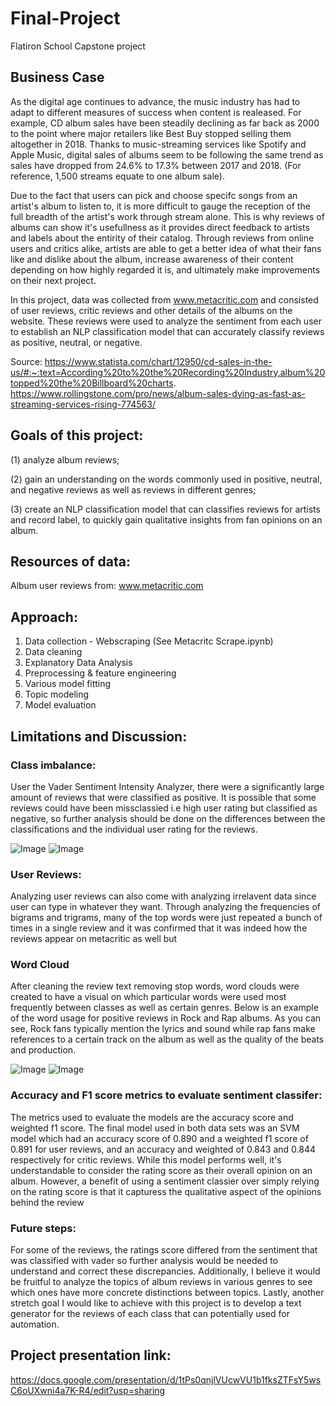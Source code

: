 # Final-Project
Flatiron School Capstone project

## Business Case
As the digital age continues to advance, the music industry has had to adapt to different measures of success when content is realeased. For example, CD album sales have been steadily declining as far back as 2000 to the point where major retailers like Best Buy stopped selling them altogether in 2018. Thanks to music-streaming services like Spotify and Apple Music, digital sales of albums seem to be following the same trend as sales have dropped from 24.6% to 17.3% between 2017 and 2018. (For reference, 1,500 streams equate to one album sale).

Due to the fact that users can pick and choose specifc songs from an artist's album to listen to, it is more difficult to gauge the reception of the full breadth of the artist's work through stream alone. This is why reviews of albums can show it's usefullness as it provides direct feedback to artists and labels about the entirity of their catalog. Through reviews from online users and critics alike, artists are able to get a better idea of what their fans like and dislike about the album, increase awareness of their content depending on how highly regarded it is, and ultimately make improvements on their next project. 

In this project, data was collected from www.metacritic.com and consisted of user reviews, critic reviews and other details of the albums on the website. These reviews were used to analyze the sentiment from each user to establish an NLP classification model that can accurately classify reviews as positive, neutral, or negative. 

Source:
https://www.statista.com/chart/12950/cd-sales-in-the-us/#:~:text=According%20to%20the%20Recording%20Industry,album%20topped%20the%20Billboard%20charts.
https://www.rollingstone.com/pro/news/album-sales-dying-as-fast-as-streaming-services-rising-774563/

## Goals of this project: 

(1) analyze album reviews; 

(2) gain an understanding on the words commonly used in positive, neutral, and negative reviews as well as reviews in different genres; 

(3) create an NLP classification model that can classifies reviews for artists and record label, to quickly gain qualitative insights from fan opinions on an album.



## Resources of data:
Album user reviews from: 
www.metacritic.com



## Approach:

1. Data collection - Webscraping (See Metacritc Scrape.ipynb)
2. Data cleaning
3. Explanatory Data Analysis
4. Preprocessing & feature engineering
5. Various model fitting
6. Topic modeling
7. Model evaluation


## Limitations and Discussion: 

### Class imbalance:

User the Vader Sentiment Intensity Analyzer, there were a significantly large amount of reviews that were classified as positive. It is possible that some reviews could have been missclassied i.e high user rating but classified as negative, so further analysis should be done on the differences between the classifications and the individual user rating for the reviews.

![Image](/images/sent_class.png)
![Image](/images/sent_class_crit.png)

### User Reviews:

Analyzing user reviews can also come with analyzing irrelavent data since user can type in whatever they want. Through analyzing the frequencies of bigrams and trigrams, many of the top words were just repeated a bunch of times in a single review and it was confirmed that it was indeed how the reviews appear on metacritic as well but 

### Word Cloud

After cleaning the review text removing stop words, word clouds were created to have a visual on which particular words were used most frequently between classes as well as certain genres. Below is an example of the word usage for positive reviews in Rock and Rap albums. As you can see, Rock fans typically mention the lyrics and sound while rap fans make references to a certain track on the album as well as the quality of the beats and production.

![Image](/images/rock_pos.png)
![Image](/images/rap_pos.png)


### Accuracy and F1 score metrics to evaluate sentiment classifer:

The metrics used to evaluate the models are the accuracy score and weighted f1 score. The final model used in both data sets was an SVM model which had an accuracy score of 0.890 and a weighted f1 score of 0.891 for user reviews, and an accuracy and weighted of 0.843 and 0.844 respectively for critic reviews. While this model performs well, it's understandable to consider the rating score as their overall opinion on an album. However, a benefit of using a sentiment classier over simply relying on the rating score is that it capturess the qualitative aspect of the opinions behind the review

### Future steps:

For some of the reviews, the ratings score differed from the sentiment that was classified with vader so further analysis would be needed to understand and correct these discrepancies. Additionally, I believe it would be fruitful to analyze the topics of album reviews in various genres to see which ones have more concrete distinctions between topics. Lastly, another stretch goal I would like to achieve with this project is to develop a text generator for the reviews of each class that can potentially used for automation.


## Project presentation link:

https://docs.google.com/presentation/d/1tPs0qnjlVUcwVU1b1fksZTFsY5wsC6oUXwni4a7K-R4/edit?usp=sharing
